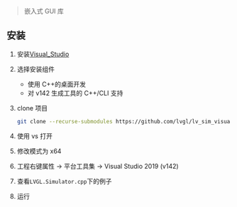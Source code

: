 <!--
title: LVGL
sort:
-->

> 嵌入式 GUI 库

## 安装

1. 安装[Visual_Studio](https://visualstudio.microsoft.com/zh-hans/vs/)

2. 选择安装组件

   - 使用 C++的桌面开发
   - 对 v142 生成工具的 C++/CLI 支持

3. clone 项目

   ```bash
   git clone --recurse-submodules https://github.com/lvgl/lv_sim_visual_studio.git -b release/v7
   ```

4. 使用 vs 打开

5. 修改模式为 x64

6. 工程右键属性 -> 平台工具集 -> Visual Studio 2019 (v142)

7. 查看`LVGL.Simulator.cpp`下的例子

8. 运行
